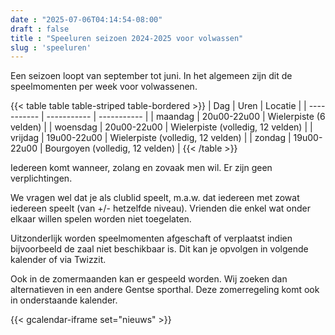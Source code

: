 ```yaml
---
date : "2025-07-06T04:14:54-08:00"
draft : false
title : "Speeluren seizoen 2024-2025 voor volwassen"
slug : 'speeluren'
---
```


Een seizoen loopt van september tot juni. In het algemeen zijn dit de speelmomenten per week voor volwassenen.

{{< table table table-striped table-bordered >}}
| Dag      | Uren | Locatie |
| ----------- | ----------- | ----------- |
| maandag | 20u00-22u00 | Wielerpiste (6 velden) |
| woensdag | 20u00-22u00 | Wielerpiste (volledig, 12 velden) |
| vrijdag | 19u00-22u00 | Wielerpiste (volledig, 12 velden) |
| zondag | 19u00-22u00 | Bourgoyen  (volledig, 12 velden) |
{{< /table >}}

Iedereen komt wanneer, zolang en zovaak men wil. Er zijn geen verplichtingen.

We vragen wel dat je als clublid speelt, m.a.w. dat iedereen met zowat iedereen speelt (van +/- hetzelfde niveau). Vrienden die enkel wat onder elkaar willen spelen worden niet toegelaten.

Uitzonderlijk worden speelmomenten afgeschaft of verplaatst  indien bijvoorbeeld de zaal niet beschikbaar is. Dit kan je opvolgen in volgende kalender of via Twizzit.

Ook in de zomermaanden kan er gespeeld worden. Wij zoeken dan alternatieven in een andere Gentse sporthal. Deze zomerregeling komt ook in onderstaande kalender.


{{< gcalendar-iframe set="nieuws" >}}



